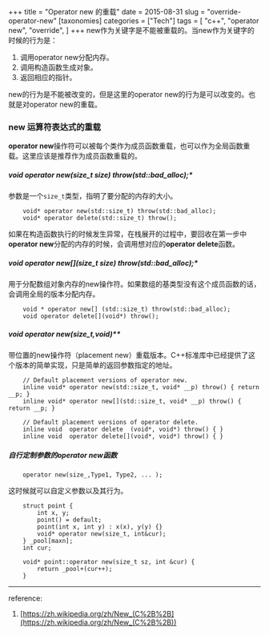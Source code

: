 +++
title = "Operator new 的重载"
date = 2015-08-31
slug = "override-operator-new"
[taxonomies]
categories =  ["Tech"]
tags = [
  "c++",
  "operator new",
  "override",
]
+++
new作为关键字是不能被重载的。当new作为关键字的时候的行为是：

1.  调用operator new分配内存。
2.  调用构造函数生成对象。
3.  返回相应的指针。

new的行为是不能被改变的，但是这里的operator new的行为是可以改变的。也就是对operator new的重载。

### new 运算符表达式的重载

**operator new**操作符可以被每个类作为成员函数重载，也可以作为全局函数重载。这里应该是推荐作为成员函数重载的。

##### **void* operator new(size\_t size) throw(std::bad\_alloc);**

参数是一个`size_t`类型，指明了要分配的内存的大小。

```
    void* operator new(std::size_t) throw(std::bad_alloc);
    void* operator delete(std::size_t) throw();
```
    

如果在构造函数执行的时候发生异常，在栈展开的过程中，要回收在第一步中**operator new**分配的内存的时候，会调用想对应的**operator delete**函数。

##### **void* operator new\[\](size\_t size) throw(std::bad\_alloc);**

用于分配数组对象内存的new操作符。如果数组的基类型没有这个成员函数的话，会调用全局的版本分配内存。

```
    void * operator new[] (std::size_t) throw(std::bad_alloc);
    void operator delete[](void*) throw();
```
    

##### **void* operator new(size_t,void*)**

带位置的new操作符（placement new）重载版本。C++标准库中已经提供了这个版本的简单实现，只是简单的返回参数指定的地址。

```
    // Default placement versions of operator new.
    inline void* operator new(std::size_t, void* __p) throw() { return __p; }
    inline void* operator new[](std::size_t, void* __p) throw() { return __p; }
    
    // Default placement versions of operator delete.
    inline void  operator delete  (void*, void*) throw() { }
    inline void  operator delete[](void*, void*) throw() { }
```
    

##### 自行定制参数的operator new函数

```
    operator new(size_,Type1, Type2, ... );
```
    

这时候就可以自定义参数以及其行为。

```
    struct point {
        int x, y;
        point() = default;
        point(int x, int y) : x(x), y(y) {}
        void* operator new(size_t, int&cur);
    } _pool[maxn];
    int cur;
    
    void* point::operator new(size_t sz, int &cur) {
        return _pool+(cur++);
    }
```
    

---

reference:

1.  [https://zh.wikipedia.org/zh/New_(C%2B%2B](https://zh.wikipedia.org/zh/New_(C%2B%2B))